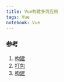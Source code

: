 ```yaml
---
title: Vue构建多页应用
tags: Vue
notebook: Vue
---
```


### 参考

1. [构建](https://blog.csdn.net/qq_41694291/article/details/106662264)
2. [打包](https://blog.csdn.net/qq_41694291/article/details/106662123)
3. [构建](https://my.oschina.net/lllomh/blog/4817395)
